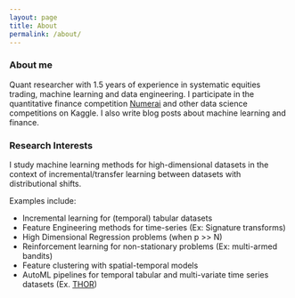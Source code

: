 ```yaml
---
layout: page
title: About
permalink: /about/
---
```


### About me

Quant researcher with 1.5 years of experience in systematic equities trading, machine learning
and data engineering. 
I participate in the quantitative finance competition [Numerai](https://numer.ai/) and other data science competitions on Kaggle.
I also write blog posts about machine learning and finance. 


### Research Interests 

I study machine learning methods for high-dimensional datasets in the context of incremental/transfer learning between datasets with distributional shifts.

Examples include:   

- Incremental learning for (temporal) tabular datasets
- Feature Engineering methods for time-series (Ex: Signature transforms)
- High Dimensional Regression problems (when p >> N)
- Reinforcement learning for non-stationary problems (Ex: multi-armed bandits)
- Feature clustering with spatial-temporal models 
- AutoML pipelines for temporal tabular and multi-variate time series datasets (Ex. [THOR](https://github.com/ThomasWong2022/thor-public))
        

